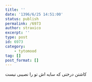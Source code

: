 ```yaml
---
title: ''
date: '1396/6/25 14:51:00'
status: publish
permalink: /6973
author: straxico
excerpt: ''
type: post
id: 6973
category:
    - tytomood
tag: []
post_format: []
---
```

کاشتن درختی که سایه اش تو را نصیبی نیست